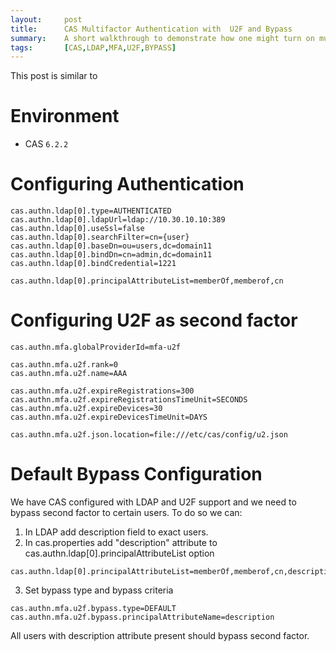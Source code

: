 ```yaml
---
layout:     post
title:      CAS Multifactor Authentication with  U2F and Bypass
summary:    A short walkthrough to demonstrate how one might turn on multifactor authentication with CAS using U2F and default bypass rule.
tags:       [CAS,LDAP,MFA,U2F,BYPASS]
---
```


This post is similar to 

# Environment

- CAS `6.2.2`

# Configuring Authentication

```properties
cas.authn.ldap[0].type=AUTHENTICATED
cas.authn.ldap[0].ldapUrl=ldap://10.30.10.10:389
cas.authn.ldap[0].useSsl=false
cas.authn.ldap[0].searchFilter=cn={user}
cas.authn.ldap[0].baseDn=ou=users,dc=domain11
cas.authn.ldap[0].bindDn=cn=admin,dc=domain11
cas.authn.ldap[0].bindCredential=1221

cas.authn.ldap[0].principalAttributeList=memberOf,memberof,cn
```

# Configuring U2F as second factor

```properties
cas.authn.mfa.globalProviderId=mfa-u2f

cas.authn.mfa.u2f.rank=0
cas.authn.mfa.u2f.name=AAA

cas.authn.mfa.u2f.expireRegistrations=300
cas.authn.mfa.u2f.expireRegistrationsTimeUnit=SECONDS
cas.authn.mfa.u2f.expireDevices=30
cas.authn.mfa.u2f.expireDevicesTimeUnit=DAYS

cas.authn.mfa.u2f.json.location=file:///etc/cas/config/u2.json
```

# Default Bypass Configuration

We have CAS configured with LDAP and U2F support and we need to bypass second factor to certain users.
To do so we can:
1) In LDAP add description field to exact users.
2) In cas.properties add "description" attribute to cas.authn.ldap[0].principalAttributeList option

```properties
cas.authn.ldap[0].principalAttributeList=memberOf,memberof,cn,description
```

3) Set bypass type and bypass criteria

```properties
cas.authn.mfa.u2f.bypass.type=DEFAULT 
cas.authn.mfa.u2f.bypass.principalAttributeName=description
```

All users with description attribute present should bypass second factor.
